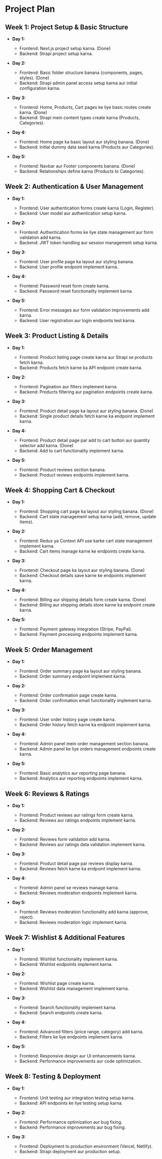 # Project Plan

## **Week 1: Project Setup & Basic Structure**

- **Day 1:**
  - Frontend: Next.js project setup karna. (Done)
  - Backend: Strapi project setup karna.

- **Day 2:**
  - Frontend: Basic folder structure banana (components, pages, styles). (Done)
  - Backend: Strapi admin panel access setup karna aur initial configuration karna.

- **Day 3:**
  - Frontend: Home, Products, Cart pages ke liye basic routes create karna. (Done)
  - Backend: Strapi mein content types create karna (Products, Categories).

- **Day 4:**
  - Frontend: Home page ka basic layout aur styling banana. (Done)
  - Backend: Initial dummy data seed karna (Products aur Categories).

- **Day 5:**
  - Frontend: Navbar aur Footer components banana. (Done)
  - Backend: Relationships define karna (Products to Categories).

## **Week 2: Authentication & User Management**

- **Day 1:**
  - Frontend: User authentication forms create karna (Login, Register).
  - Backend: User model aur authentication setup karna.

- **Day 2:**
  - Frontend: Authentication forms ke liye state management aur form validation add karna.
  - Backend: JWT token handling aur session management setup karna.

- **Day 3:**
  - Frontend: User profile page ka layout aur styling banana.
  - Backend: User profile endpoint implement karna.

- **Day 4:**
  - Frontend: Password reset form create karna.
  - Backend: Password reset functionality implement karna.

- **Day 5:**
  - Frontend: Error messages aur form validation improvements add karna.
  - Backend: User registration aur login endpoints test karna.

## **Week 3: Product Listing & Details**

- **Day 1:**
  - Frontend: Product listing page create karna aur Strapi se products fetch karna.
  - Backend: Products fetch karne ka API endpoint create karna.

- **Day 2:**
  - Frontend: Pagination aur filters implement karna.
  - Backend: Products filtering aur pagination endpoints create karna.

- **Day 3:**
  - Frontend: Product detail page ka layout aur styling banana. (Done)
  - Backend: Single product details fetch karne ka endpoint implement karna.

- **Day 4:**
  - Frontend: Product detail page par add to cart button aur quantity selector add karna. (Done)
  - Backend: Add to cart functionality implement karna.

- **Day 5:**
  - Frontend: Product reviews section banana.
  - Backend: Product reviews endpoints implement karna.

## **Week 4: Shopping Cart & Checkout**

- **Day 1:**
  - Frontend: Shopping cart page ka layout aur styling banana. (Done)
  - Backend: Cart state management setup karna (add, remove, update items).

- **Day 2:**
  - Frontend: Redux ya Context API use karke cart state management implement karna.
  - Backend: Cart items manage karne ke endpoints create karna.

- **Day 3:**
  - Frontend: Checkout page ka layout aur styling banana. (Done)
  - Backend: Checkout details save karne ke endpoints implement karna.

- **Day 4:**
  - Frontend: Billing aur shipping details form create karna. (Done)
  - Backend: Billing aur shipping details store karne ka endpoint create karna.

- **Day 5:**
  - Frontend: Payment gateway integration (Stripe, PayPal).
  - Backend: Payment processing endpoints implement karna.

## **Week 5: Order Management**

- **Day 1:**
  - Frontend: Order summary page ka layout aur styling banana.
  - Backend: Order summary endpoint implement karna.

- **Day 2:**
  - Frontend: Order confirmation page create karna.
  - Backend: Order confirmation email functionality implement karna.

- **Day 3:**
  - Frontend: User order history page create karna.
  - Backend: Order history fetch karne ka endpoint implement karna.

- **Day 4:**
  - Frontend: Admin panel mein order management section banana.
  - Backend: Admin panel ke liye orders management endpoints create karna.

- **Day 5:**
  - Frontend: Basic analytics aur reporting page banana.
  - Backend: Analytics aur reporting endpoints implement karna.

## **Week 6: Reviews & Ratings**

- **Day 1:**
  - Frontend: Product reviews aur ratings form create karna.
  - Backend: Reviews aur ratings endpoints implement karna.

- **Day 2:**
  - Frontend: Reviews form validation add karna.
  - Backend: Reviews aur ratings data validation implement karna.

- **Day 3:**
  - Frontend: Product detail page par reviews display karna.
  - Backend: Reviews fetch karne ka endpoint implement karna.

- **Day 4:**
  - Frontend: Admin panel se reviews manage karna.
  - Backend: Reviews moderation endpoints implement karna.

- **Day 5:**
  - Frontend: Reviews moderation functionality add karna (approve, reject).
  - Backend: Reviews moderation logic implement karna.

## **Week 7: Wishlist & Additional Features**

- **Day 1:**
  - Frontend: Wishlist functionality implement karna.
  - Backend: Wishlist endpoints implement karna.

- **Day 2:**
  - Frontend: Wishlist page create karna.
  - Backend: Wishlist data management implement karna.

- **Day 3:**
  - Frontend: Search functionality implement karna.
  - Backend: Search endpoints create karna.

- **Day 4:**
  - Frontend: Advanced filters (price range, category) add karna.
  - Backend: Filters ke liye endpoints implement karna.

- **Day 5:**
  - Frontend: Responsive design aur UI enhancements karna.
  - Backend: Performance improvements aur code optimization.

## **Week 8: Testing & Deployment**

- **Day 1:**
  - Frontend: Unit testing aur integration testing setup karna.
  - Backend: API endpoints ke liye testing setup karna.

- **Day 2:**
  - Frontend: Performance optimization aur bug fixing.
  - Backend: Performance improvements aur bug fixing.

- **Day 3:**
  - Frontend: Deployment to production environment (Vercel, Netlify).
  - Backend: Strapi deployment aur production setup.
